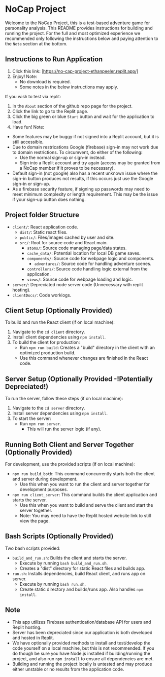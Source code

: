# NoCap Project

Welcome to the NoCap Project, this is a test-based adventure game for personality analysis. This README provides instructions for building and running the project. For the full and most optimized experience we recommended only following the instructions below and paying attention to the `Note` section at the bottom.

## Instructions to Run Application
1. Click this link: [https://no-cap-project-ethanpeeler.replit.app/]
2. Enjoy! Note:
   * No download is required.
   * Some notes in the below instructions may apply.

If you wish to test via replit:
1. In the `About` section of the github repo page for the project.
2. Click the link to go to the Replit page.
3. Click the big green or blue `Start` button and wait for the application to load.
4. Have fun! Note:
  - Some features may be buggy if not signed into a Replit account, but it is still accessible.
  - Due to domain restrications Google (firebase) sign-in may not work due to domain restrictions. To circumvent, do either of the following:
    *  Use the normal sign-up or sign-in instead.
    *  Sign into a Replit account and try again (access may be granted from a NoCap member if it proves to be necessary).
  - Default sign-in (not google) also has a recent unknown issue where the sign-in button produces not results, if this occurs just use the Google sign-in or sign-up.
  - As a firebase security feature, if signing up passwords may need to meet minimum complexity or length requirement. This may be the issue if your sign-up button does nothing.

## Project folder Structure
- `client/`: React application code.
  - `dist/`: Static react files.
  - `public/`: Files/images cached by user and site.
  - `src/`: Root for source code and React main.
    * `atoms/`: Source code managing page/data states.
    * `cache_data/`: Potential location for local DB game saves.
    * `components/`: Source code for webpage logic and components.
      * `adventures/`: Source code for handling adventure scenes.
    * `controllers/`: Source code handling logic external from the application.
    * `views/`: Source code for webpage loading and logic.
- `server/`: Depreciated node server code (Unnecessary with replit hosting).
- `clientDocs/`: Code worklogs.

## Client Setup (Optionally Provided)
To build and run the React client (if on local machine):

1. Navigate to the `cd client` directory.
2. Install client dependencies using `npm install`.
3. To build the client for production:
    - Run `npm run build`: Creates a "build" directory in the client with an optimized production build.
    - Use this command whenever changes are finished in the React code.

## Server Setup (Optionally Provided -!Potentially Depreciated!)
To run the server, follow these steps (if on local machine):

1. Navigate to the `cd server` directory.
2. Install server dependencies using `npm install`.
3. To start the server:
    - Run `npm run server`.
      * This will run the server logic (if any).

## Running Both Client and Server Together (Optionally Provided)
For development, use the provided scripts (if on local machine):

- `npm run build_both`: This command concurrently starts both the client and server during development.
  * Use this when you want to run the client and server together for development purposes.
- `npm run client_server`: This command builds the client application and starts the server.
  * Use this when you want to build and serve the client and start the server together.
  * Note: You may need to have the Replit hosted website link to still view the page.

## Bash Scripts (Optionally Provided)
Two bash scripts provided:

- `build_and_run.sh`: Builds the client and starts the server.
  * Execute by running `bash build_and_run.sh`.
  * Creates a "dist" directory for static React files and builds app.
- `run.sh`: Installs dependencies, build React client, and runs app on server.
  * Execute by running `bash run.sh`.
  * Create static directory and builds/runs app. Also handles `npm install`.

## Note
- This app utilizes Firebase authentication/database API for users and Replit hosting.
- Server has been depreciated since our application is both developed and hosted in Replit.
- We have optionally provided methods to install and test/develop the code yourself on a local machine, but this is not recommended. If you do though be sure you have Node.js installed if building/running the project, and also run `npm install` to ensure all dependencies are met.
- Building and running the project locally is untested and may produce either unstable or no results from the application code.
 
